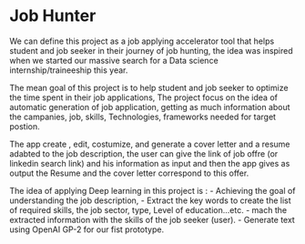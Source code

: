 # Job Hunter

We can define this project as a job applying accelerator tool that helps student and job seeker in their journey of job hunting, the idea was inspired when we started our massive search for a Data science internship/traineeship this year.

The mean goal of this project is to help student and job seeker to optimize the time spent in their job applications, The project focus on the  idea of automatic generation of job application, getting as much information about the campanies, job, skills, Technologies, frameworks needed for target postion.

The app create , edit, costumize, and generate a cover letter and a resume adabted to the job description, the user can give the link of job offre (or linkedin search link) and his information as input and then the app gives as output the Resume and the cover letter correspond to this offer. 

The idea of applying Deep learning in this project is :
            - Achieving the goal of understanding the job description, 
            - Extract the key words to create the list of required skills, the job sector, type, Level of education...etc. 
            - mach the extracted information with the skills of the job seeker (user).
            - Generate text using OpenAI GP-2 for our fist prototype.


